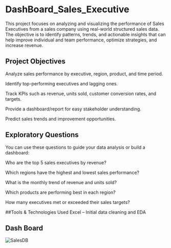 # DashBoard_Sales_Executive
This project focuses on analyzing and visualizing the performance of Sales Executives from a sales company using real-world structured sales data. The objective is to identify patterns, trends, and actionable insights that can help improve individual and team performance, optimize strategies, and increase revenue.

## Project Objectives
Analyze sales performance by executive, region, product, and time period.

Identify top-performing executives and lagging ones.

Track KPIs such as revenue, units sold, customer conversion rates, and targets.

Provide a dashboard/report for easy stakeholder understanding.

Predict sales trends and improvement opportunities.

## Exploratory Questions
You can use these questions to guide your data analysis or build a dashboard:

Who are the top 5 sales executives by revenue?

Which regions have the highest and lowest sales performance?

What is the monthly trend of revenue and units sold?

Which products are performing best in each region?

How many executives met or exceeded their sales targets?

##Tools & Technologies Used
Excel – Initial data cleaning and EDA

## Dash Board
![SalesDB](https://github.com/user-attachments/assets/9d63898e-f936-4e2c-840d-2c2b46b6ca91)


